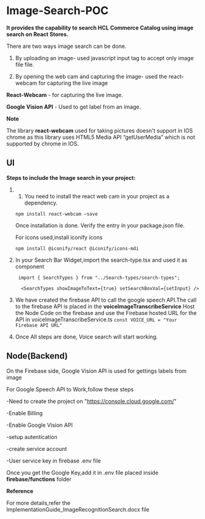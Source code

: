 # Image-Search-POC


**It provides the capability to search HCL Commerce Catalog using image search on React Stores.**


There are two ways image search can be done.

1.	By uploading an image-  used javascript input tag to accept only image file file.

2.	By opening the web cam and capturing the image- used the react-webcam for capturing the live image 


**React-Webcam** - for capturing the live image.
 
**Google Vision API** - Used to get label from an image.


**Note**

The library **react-webcam** used for taking pictures doesn't support in IOS chrome as this library uses HTML5 Media API “getUserMedia”  which is not supported by chrome in IOS.

## UI
**Steps to include the Image search in your project:**
1. 1.	You need to install the react web cam in your project as a dependency.

   `npm install react-webcam –save`
   
    Once installation is done. Verify the entry  in your package.json file.
    
    For icons used,install iconify icons
    
    `npm install @iconify/react @iconify/icons-mdi`

2. In your Search Bar Widget,import the search-type.tsx and used it as component

    ` import { SearchTypes } from "../Search-types/search-types";`

    `  <SearchTypes showImageToText={true} setSearchBoxVal={setInput} />`

3. We have created the firebase API to call the google speech API.The call to the firebase API is placed in the **voiceImageTranscribeService**
   Host the Node Code on the firebase and use the Firebase hosted URL for the API in voiceImageTranscribeService.ts
   `const VOICE_URL = "Your Firebase API URL"`
   
4. Once All steps are done, Voice search will start working.

## Node(Backend)
  On the Firebase side, Google Vision API is used for gettings labels from image
   
  For Google Speech API to Work,follow these steps

  -Need to create the project on "https://console.cloud.google.com/"
  
  -Enable Billing
  
  -Enable Google Vision API
  
  -setup autentication 
  
  -create service account
  
  -User service key in firebase .env file
  
  Once you get the Google Key,add it in .env file placed inside **firebase/functions** folder
  
  
  **Reference**
  
  For more details,refer the ImplementationGuide_ImageRecognitionSearch.docx file
 
  

